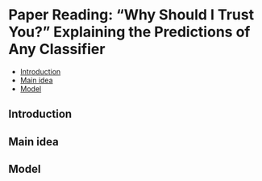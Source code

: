 # Paper Reading: “Why Should I Trust You?” Explaining the Predictions of Any Classifier
- [Introduction](#introduction)
- [Main idea](#main-idea)
- [Model](#model)
## Introduction
## Main idea
## Model
